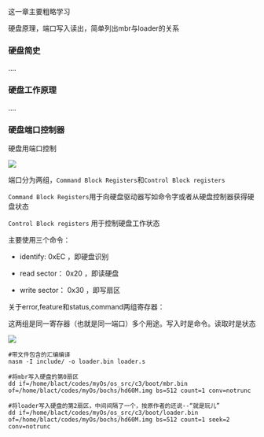 这一章主要粗略学习

硬盘原理，端口写入读出，简单列出mbr与loader的关系

### 硬盘简史

....



### 硬盘工作原理

....



### 硬盘端口控制器

硬盘用端口控制

![](https://i.imgur.com/lJ3G52Q.png)

端口分为两组，`Command Block Registers`和`Control Block registers` 

`Command Block Registers`用于向硬盘驱动器写如命令字或者从硬盘控制器获得硬盘状态

`Control Block registers` 用于控制硬盘工作状态

主要使用三个命令：

- identify:	0xEC 	，即硬盘识别

- read sector： 0x20 ，即读硬盘
- write sector： 0x30 ，即写扇区



关于error,feature和status,command两组寄存器：

​	这两组是同一寄存器（也就是同一端口）多个用途。写入时是命令。读取时是状态



![](https://i.imgur.com/BoZCYht.png)













































```shell
#带文件包含的汇编编译
nasm -I include/ -o loader.bin loader.s

```





```shell
#将mbr写入硬盘的第0扇区
dd if=/home/blact/codes/myOs/os_src/c3/boot/mbr.bin of=/home/blact/codes/myOs/bochs/hd60M.img bs=512 count=1 conv=notrunc 
```





```shell
#将loader写入硬盘的第2扇区，中间间隔了一个，按原作者的还说--“就是玩儿”
dd if=/home/blact/codes/myOs/os_src/c3/boot/loader.bin of=/home/blact/codes/myOs/bochs/hd60M.img bs=512 count=1 seek=2 conv=notrunc

```

